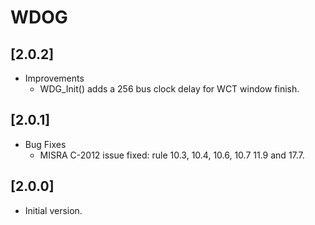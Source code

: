 # WDOG

## [2.0.2]

- Improvements
  - WDG_Init() adds a 256 bus clock delay for WCT window finish.

## [2.0.1]

- Bug Fixes
  - MISRA C-2012 issue fixed: rule 10.3, 10.4, 10.6, 10.7 11.9 and 17.7.

## [2.0.0]

- Initial version.
